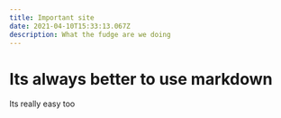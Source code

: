 ```yaml
---
title: Important site
date: 2021-04-10T15:33:13.067Z
description: What the fudge are we doing
---
```

# Its always better to use markdown


Its really easy too